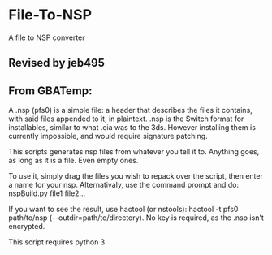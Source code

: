 # File-To-NSP
A file to NSP converter


## Revised by jeb495


## From GBATemp: 

A .nsp (pfs0) is a simple file: a header that describes the files it contains, with said files appended to it, in plaintext.
.nsp is the Switch format for installables, similar to what .cia was to the 3ds.
However installing them is currently impossible, and would require signature patching.

This scripts generates nsp files from whatever you tell it to. Anything goes, as long as it is a file. Even empty ones.

To use it, simply drag the files you wish to repack over the script, then enter a name for your nsp.
Alternativaly, use the command prompt and do: nspBuild.py file1 file2...

If you want to see the result, use hactool (or nstools): hactool -t pfs0 path/to/nsp (--outdir=path/to/directory).
No key is required, as the .nsp isn't encrypted.

This script requires python 3
